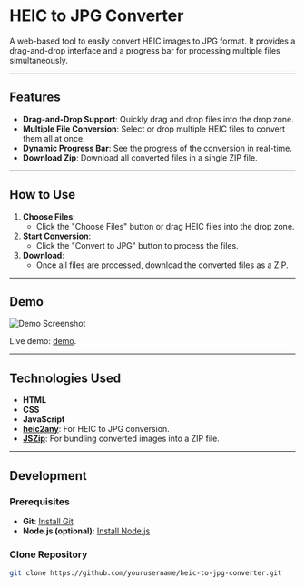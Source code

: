 # HEIC to JPG Converter

A web-based tool to easily convert HEIC images to JPG format. It provides a drag-and-drop interface and a progress bar for processing multiple files simultaneously.

---

## Features

- **Drag-and-Drop Support**: Quickly drag and drop files into the drop zone.
- **Multiple File Conversion**: Select or drop multiple HEIC files to convert them all at once.
- **Dynamic Progress Bar**: See the progress of the conversion in real-time.
- **Download Zip**: Download all converted files in a single ZIP file.

---

## How to Use

1. **Choose Files**: 
   - Click the "Choose Files" button or drag HEIC files into the drop zone.
2. **Start Conversion**:
   - Click the "Convert to JPG" button to process the files.
3. **Download**:
   - Once all files are processed, download the converted files as a ZIP.

---

## Demo

![Demo Screenshot](assets/demo-screenshot.png)

Live demo: [demo]([https://honzaprikryl.github.io/heic-to-jpg-converter/).

---

## Technologies Used

- **HTML**
- **CSS**
- **JavaScript**
- **[heic2any](https://github.com/alexcorvi/heic2any)**: For HEIC to JPG conversion.
- **[JSZip](https://stuk.github.io/jszip/)**: For bundling converted images into a ZIP file.

---

## Development

### Prerequisites

- **Git**: [Install Git](https://git-scm.com/book/en/v2/Getting-Started-Installing-Git)
- **Node.js (optional)**: [Install Node.js](https://nodejs.org/)

### Clone Repository
```bash
git clone https://github.com/yourusername/heic-to-jpg-converter.git
